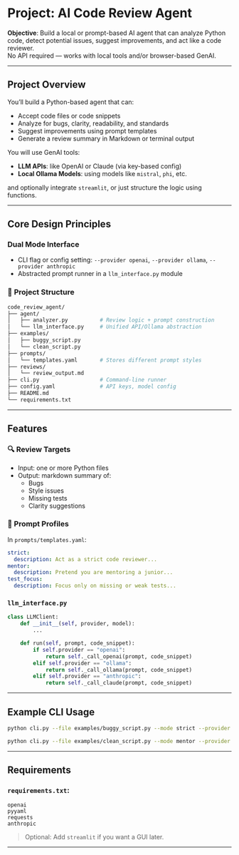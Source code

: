 # **Project: AI Code Review Agent**


**Objective**: Build a local or prompt-based AI agent that can analyze Python code, detect potential issues, suggest improvements, and act like a code reviewer.  
No API required — works with local tools and/or browser-based GenAI.

---

## Project Overview

You’ll build a Python-based agent that can:
- Accept code files or code snippets
- Analyze for bugs, clarity, readability, and standards
- Suggest improvements using prompt templates
- Generate a review summary in Markdown or terminal output

You will use GenAI tools: 

- **LLM APIs**: like OpenAI or Claude (via key-based config)
- **Local Ollama Models**: using models like `mistral`, `phi`, etc.

and optionally integrate `streamlit`, or just structure the logic using functions.

---

## Core Design Principles

### **Dual Mode Interface**
- CLI flag or config setting: `--provider openai`, `--provider ollama`, `--provider anthropic`
- Abstracted prompt runner in a `llm_interface.py` module

### 📂 **Project Structure**

```bash
code_review_agent/
├── agent/
│   ├── analyzer.py          # Review logic + prompt construction
│   └── llm_interface.py     # Unified API/Ollama abstraction
├── examples/
│   ├── buggy_script.py
│   └── clean_script.py
├── prompts/
│   └── templates.yaml       # Stores different prompt styles
├── reviews/
│   └── review_output.md
├── cli.py                   # Command-line runner
├── config.yaml              # API keys, model config
├── README.md
└── requirements.txt
```

---

## Features

### 🔍 Review Targets
- Input: one or more Python files
- Output: markdown summary of:
  - Bugs
  - Style issues
  - Missing tests
  - Clarity suggestions

### 💬 Prompt Profiles
In `prompts/templates.yaml`:
```yaml
strict:
  description: Act as a strict code reviewer...
mentor:
  description: Pretend you are mentoring a junior...
test_focus:
  description: Focus only on missing or weak tests...
```

### `llm_interface.py`
```python
class LLMClient:
    def __init__(self, provider, model):
        ...

    def run(self, prompt, code_snippet):
        if self.provider == "openai":
            return self._call_openai(prompt, code_snippet)
        elif self.provider == "ollama":
            return self._call_ollama(prompt, code_snippet)
        elif self.provider == "anthropic":
            return self._call_claude(prompt, code_snippet)
```

---

## Example CLI Usage

```bash
python cli.py --file examples/buggy_script.py --mode strict --provider ollama
```

```bash
python cli.py --file examples/clean_script.py --mode mentor --provider openai
```

---

## Requirements

### `requirements.txt`:
```text
openai
pyyaml
requests
anthropic
```

> Optional: Add `streamlit` if you want a GUI later.

---
